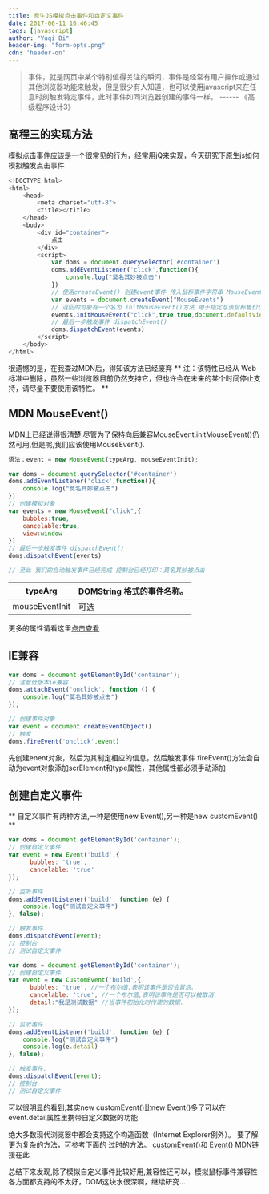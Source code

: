 ```yaml
---
title: 原生JS模拟点击事件和自定义事件
date: 2017-06-11 16:46:45
tags: [javascript]
author: "Yuqi Bi"
header-img: "form-opts.png"
cdn: 'header-on'
---
```

> 事件，就是网页中某个特别值得关注的瞬间，事件是经常有用户操作或通过其他浏览器功能来触发，但是很少有人知道，也可以使用javascript来在任意时刻触发特定事件，此时事件如同浏览器创建的事件一样。 ------ 《高级程序设计3》

## 高程三的实现方法
模拟点击事件应该是一个很常见的行为，经常用jQ来实现，今天研究下原生js如何模拟触发点击事件
```js
<!DOCTYPE html>
<html>
    <head>
        <meta charset="utf-8">
        <title></title>
    </head>
    <body>
        <div id="container">
            点击
        </div>
        <script>
            var doms = document.querySelector('#container')
            doms.addEventListener('click',function(){
                console.log("莫名其妙被点击")
            })
            // 使用createEvent() 创建event事件 传入鼠标事件字符串 MouseEvents
            var events = document.createEvent("MouseEvents")
            // 返回的对象有一个名为 initMouseEvent()方法 用于指定与该鼠标售价仅有关的信息
            events.initMouseEvent("click",true,true,document.defaultView)
            // 最后一步触发事件 dispatchEvent()
            doms.dispatchEvent(events)
        </script>
    </body>
</html>
```
很遗憾的是，在我查过MDN后，得知该方法已经废弃
** 注：该特性已经从 Web 标准中删除，虽然一些浏览器目前仍然支持它，但也许会在未来的某个时间停止支持，请尽量不要使用该特性。 **

## MDN MouseEvent()
MDN上已经说得很清楚,尽管为了保持向后兼容MouseEvent.initMouseEvent()仍然可用,但是呢,我们应该使用MouseEvent().
```js
语法：event = new MouseEvent(typeArg, mouseEventInit);
```
```js
var doms = document.querySelector('#container')
doms.addEventListener('click',function(){
    console.log("莫名其妙被点击")
})
// 创建模拟对象
var events = new MouseEvent("click",{
    bubbles:true,
    cancelable:true,
    view:window
})
// 最后一步触发事件 dispatchEvent()
doms.dispatchEvent(events)

// 至此 我们的自动触发事件已经完成 控制台已经打印：莫名其妙被点击
```
typeArg|DOMString 格式的事件名称。
------------ | ----------
mouseEventInit | 可选
更多的属性请看这里[点击查看](https://developer.mozilla.org/zh-CN/docs/Web/API/MouseEvent/MouseEvent#浏览器兼容性)

## IE兼容
```js
var doms = document.getElementById('container');
// 注意低版本ie兼容
doms.attachEvent('onclick', function () {
    console.log("莫名其妙被点击")
});

// 创建事件对象
var event = document.createEventObject()
// 触发
doms.fireEvent('onclick',event)
```
先创建enent对象，然后为其制定相应的信息，然后触发事件
fireEvent()方法会自动为event对象添加scrElement和type属性，其他属性都必须手动添加

## 创建自定义事件
** 自定义事件有两种方法,一种是使用new Event(),另一种是new customEvent() **
```js
var doms = document.getElementById('container');
// 创建自定义事件
var event = new Event('build',{
      bubbles: 'true',
      cancelable: 'true'
});

// 监听事件
doms.addEventListener('build', function (e) {
    console.log("测试自定义事件")
}, false);

// 触发事件.
doms.dispatchEvent(event);
// 控制台
// 测试自定义事件
```

```js
var doms = document.getElementById('container');
// 创建自定义事件
var event = new CustomEvent('build',{
      bubbles: 'true', //一个布尔值,表明该事件是否会冒泡.
      cancelable: 'true', //一个布尔值,表明该事件是否可以被取消.
      detail:"我是测试数据" //当事件初始化时传递的数据.
});

// 监听事件
doms.addEventListener('build', function (e) {
    console.log("测试自定义事件")
    console.log(e.detail)
}, false);

// 触发事件.
doms.dispatchEvent(event);
// 控制台
// 测试自定义事件
```
可以很明显的看到,其实new customEvent()比new Event()多了可以在event.detail属性里携带自定义数据的功能

绝大多数现代浏览器中都会支持这个构造函数（Internet Explorer例外）。 要了解更为复杂的方法，可参考下面的 [过时的方法](https://developer.mozilla.org/zh-CN/docs/Web/Guide/Events/Creating_and_triggering_events)。
[customEvent()](https://developer.mozilla.org/zh-CN/docs/Web/API/CustomEvent)和[ Event()](https://developer.mozilla.org/en-US/docs/Web/API/Event/Event) MDN链接在此

总结下来发现,除了模拟自定义事件比较好用,兼容性还可以，模拟鼠标事件兼容性各方面都支持的不太好，DOM这块水很深啊，继续研究...
